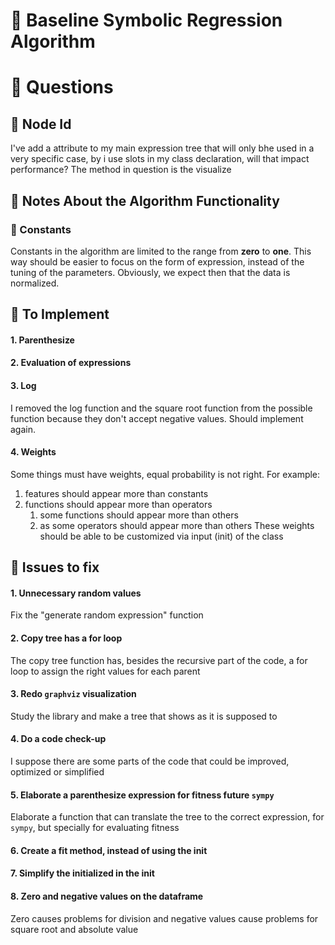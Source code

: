 # 🔵 Baseline Symbolic Regression Algorithm

# 🔵 Questions

## 🔷 Node Id
I've add a attribute to my main expression tree that will only bhe used in a very specific case, by i use slots in my class declaration, will that impact performance? The method in question is the visualize

## 🔷 Notes About the Algorithm Functionality 

### 🔹 Constants
Constants in the algorithm are limited to the range from **zero** to **one**. This way should be easier to focus on the form of expression, instead of the tuning of the parameters. Obviously, we expect then that the data is normalized. 

## 🔷 To Implement

#### 1. Parenthesize

#### 2. Evaluation of expressions

#### 3. Log
I removed the log function and the square root function from the possible function because they don't accept negative values. Should implement again.

#### 4. Weights
Some things must have weights, equal probability is not right. For example:
1. features should appear more than constants
2. functions should appear more than operators
	1. some functions should appear more than others
	2. as some operators should appear more than others
These weights should be able to be customized via input (init) of the class
## 🔷 Issues to fix

#### 1. Unnecessary random values
Fix the "generate random expression" function

#### 2. Copy tree has a for loop
The copy tree function has, besides the recursive part of the code, a for loop to assign the right values for each parent

#### 3. Redo `graphviz` visualization 
Study the library and make a tree that shows as it is supposed to

#### 4. Do a code check-up 
I suppose there are some parts of the code that could be improved, optimized or simplified

#### 5. Elaborate a parenthesize expression for fitness future `sympy`
Elaborate a function that can translate the tree to the correct expression, for `sympy`, but specially for evaluating fitness

#### 6. Create a fit method, instead of using the init

#### 7. Simplify the initialized in the init

#### 8. Zero and negative values on the dataframe
Zero causes problems for division and negative values cause problems for square root and absolute value

